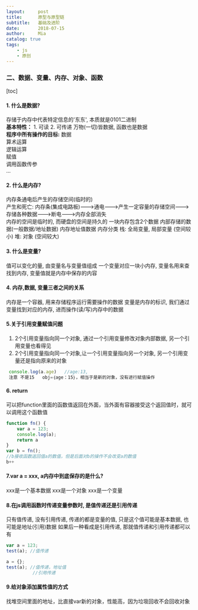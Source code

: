 ```yaml
---
layout:     post
title:      原型与原型链
subtitle:   基础及进阶
date:       2018-07-15
author:     Mia
catalog: true
tags:
    - js
    - 原创
---
```

### 二、数据、变量、内存、对象、函数

[toc]
#### **1. 什么是数据?**   
存储于内存中代表特定信息的'东东', 本质就是0101二进制  
**基本特性：**
	1. 可读
	2. 可传递
   万物(一切)皆数据, 函数也是数据   
   **程序中所有操作的目标:** 
   数据     
   算术运算     
   逻辑运算     
   赋值     
   调用函数传参    
   ...
#### **2. 什么是内存?**   
内存条通电后产生的存储空间(临时的)   
产生和死亡: 
内存条(集成电路板)--->通电--->产生一定容量的存储空间--->存储各种数据--->断电--->内存全部消失   
内存的空间是临时的, 而硬盘的空间是持久的   一块内存包含2个数据     内部存储的数据(一般数据/地址数据)     内存地址值数据   内存分类     栈: 全局变量, 局部变量 (空间较小)     堆: 对象 (空间较大)

#### **3. 什么是变量?**  

值可以变化的量, 由变量名与变量值组成   一个变量对应一块小内存, 变量名用来查找到内存, 变量值就是内存中保存的内容
#### **4. 内存,数据, 变量三者之间的关系**   
内存是一个容器, 用来存储程序运行需要操作的数据   变量是内存的标识, 我们通过变量找到对应的内存, 进而操作(读/写)内存中的数据
#### **5.关于引用变量赋值问题** 
1. 2个引用变量指向同一个对象, 通过一个引用变量修改对象内部数据, 另一个引用变量也看得见 
2. 2个引用变量指向同一个对象,让一个引用变量指向另一个对象, 另一个引用变量还是指向原来的对象
```javascript
 console.log(a.age)   //age:13,  
 注意 不是15   obj=｛age：15｝，相当于是新的对象，没有进行赋值操作
 ```
#### **6.  return**
可以把function里面的函数值返回在外面，当外面有容器接受这个返回值时，就可以调用这个函数值
```javascript
function fn() {  
	var a = 123;  
	console.log(a);  
	return a
}
var b = fn();   
//b接收函数返回值a的数值，但是后面对b的操作不会改变a的数值
b++
```
#### **7.var a = xxx, a内存中到底保存的是什么?**
 xxx是一个基本数据
 xxx是一个对象
 xxx是一个变量

#### **8.在js调用函数时传递变量参数时, 是值传递还是引用传递**
 只有值传递, 没有引用传递, 传递的都是变量的值, 只是这个值可能是基本数据, 也可能是地址(引用)数据
 如果后一种看成是引用传递, 那就值传递和引用传递都可以有
```javascript
var a = 123; 
test(a); //值传递

a = {};
test(a); //值传递，地址值
          //引用传递
```
#### **9.给对象添加属性值的方式**
找堆空间里面的地址，比直接var新的对象，性能高，因为垃圾回收不会回收对象




